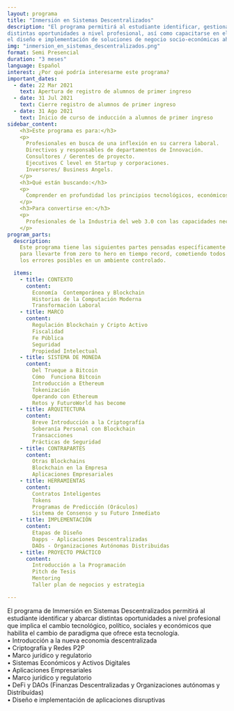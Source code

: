 ```yaml
---
layout: programa
title: "Inmersión en Sistemas Descentralizados"
description: "El programa permitirá al estudiante identificar, gestionar y abarcar las
distintas oportunidades a nivel profesional, así como capacitarse en el uso de herramientas para
el diseño e implementación de soluciones de negocio socio-económicas ahora posible gracias a la tecnología blockchain"
img: "inmersion_en_sistemas_descentralizados.png"
format: Semi Presencial
duration: "3 meses"
language: Español
interest: ¿Por qué podría interesarme este programa?
important_dates:
  - date: 22 Mar 2021
    text: Apertura de registro de alumnos de primer ingreso
  - date: 31 Jul 2021
    text: Cierre registro de alumnos de primer ingreso
  - date: 31 Ago 2021
    text: Inicio de curso de inducción a alumnos de primer ingreso
sidebar_content:
    <h3>Este programa es para:</h3>
    <p>
      Profesionales en busca de una inflexión en su carrera laboral.
      Directivos y responsables de departamentos de Innovación.
      Consultores / Gerentes de proyecto.
      Ejecutivos C level en Startup y corporaciones.
      Inversores/ Business Angels.
    </p>
    <h3>Qué están buscando:</h3>
    <p>
      Comprender en profundidad los principios tecnológicos, económicos, legales y culturales que rigen el funcionamiento de tecnologías Blockchain y otras DLT, así como conocer las mejores prácticas en el diseño y gestión de herramientas para el desarrollo e implementación de nuevas soluciones distribuídas.
    </p>
    <h3>Para convertirse en:</h3>
    <p>
      Profesionales de la Industria del web 3.0 con las capacidades necesarias para liderar el camino hacia una sociedad coordinada por protocolos orientados a alinear incentivos en el nuevo Internet del Valor.
    </p>
program_parts:
  description:
    Este programa tiene las siguientes partes pensadas específicamente
    para llevarte from zero to hero en tiempo record, cometiendo todos
    los errores posibles en un ambiente controlado.

  items:
    - title: CONTEXTO
      content:
        Economía  Contemporánea y Blockchain
        Historias de la Computación Moderna
        Transformación Laboral
    - title: MARCO  
      content:
        Regulación Blockchain y Cripto Activo
        Fiscalidad
        Fe Pública
        Seguridad
        Propiedad Intelectual
    - title: SISTEMA DE MONEDA
      content:
        Del Trueque a Bitcoin
        Cómo  Funciona Bitcoin
        Introducción a Ethereum
        Tokenización
        Operando con Ethereum
        Retos y FuturoWorld has become
    - title: ARQUITECTURA
      content:
        Breve Introducción a la Criptografía
        Soberanía Personal con Blockchain
        Transacciones
        Prácticas de Seguridad
    - title: CONTRAPARTES
      content:
        Otras Blockchains
        Blockchain en la Empresa
        Aplicaciones Empresariales
    - title: HERRAMIENTAS
      content:
        Contratos Inteligentes
        Tokens
        Programas de Predicción (Oráculos)
        Sistema de Consenso y su Futuro Inmediato
    - title: IMPLEMENTACIÓN
      content:
        Etapas de Diseño
        Dapps - Aplicaciones Descentralizadas
        DAOs - Organizaciones Autónomas Distribuidas
    - title: PROYECTO PRÁCTICO
      content:
        Introducción a la Programación
        Pitch de Tesis
        Mentoring
        Taller plan de negocios y estrategia

---
```

El programa de Immersión en Sistemas Descentralizados permitirá al estudiante
identificar y abarcar distintas oportunidades a nivel profesional que implica
el cambio tecnológico, político, sociales y económicos que habilita el cambio
de paradigma que ofrece esta tecnología. <br/>
• Introducción a la nueva economía descentralizada <br/>
• Criptografía y Redes P2P <br/>
• Marco jurídico y regulatorio <br/>
• Sistemas Económicos y Activos Digitales<br/>
• Aplicaciones Empresariales <br/>
• Marco jurídico y regulatorio <br/>
• DeFi y DAOs (Finanzas Descentralizadas y Organizaciones autónomas y Distribuídas) <br/>
• Diseño e implementación de aplicaciones disruptivas
